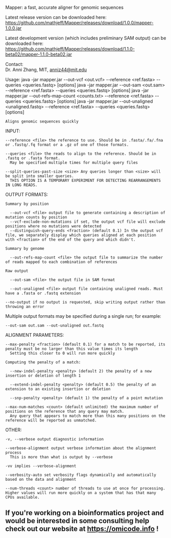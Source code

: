 Mapper: a fast, accurate aligner for genomic sequences

Latest release version can be downloaded here: https://github.com/mathjeff/Mapper/releases/download/1.0.0/mapper-1.0.0.jar

Latest development version (which includes preliminary SAM output) can be downloaded here: https://github.com/mathjeff/Mapper/releases/download/1.1.0-beta02/mapper-1.1.0-beta02.jar

Contact:\
 Dr. Anni Zhang, MIT, anniz44@mit.edu


Usage:
  java -jar mapper.jar --out-vcf <out.vcf> --reference <ref.fasta> --queries <queries.fastq> [options]
  java -jar mapper.jar --out-sam <out.sam> --reference <ref.fasta> --queries <queries.fastq> [options]
  java -jar mapper.jar --out-refs-map-count <counts.txt> --reference <ref.fasta> --queries <queries.fastq> [options]
  java -jar mapper.jar --out-unaligned <unaligned.fastq> --reference <ref.fasta> --queries <queries.fastq> [options]

    Aligns genomic sequences quickly

  INPUT:

    --reference <file> the reference to use. Should be in .fasta/.fa/.fna or .fastq/.fq format or a .gz of one of those formats.

    --queries <file> the reads to align to the reference. Should be in .fastq or .fasta format.
      May be specified multiple times for multiple query files

    --split-queries-past-size <size> Any queries longer than <size> will be split into smaller queries.
      THIS OPTION IS A TEMPORARY EXPERIMENT FOR DETECTING REARRANGEMENTS IN LONG READS.

  OUTPUT FORMATS:

    Summary by position

      --out-vcf <file> output file to generate containing a description of mutation counts by position
      --vcf-exclude-non-mutations if set, the output vcf file will exclude positions where no mutations were detected
      --distinguish-query-ends <fraction> (default 0.1) In the output vcf file, we separately display which queries aligned at each position with <fraction> of the end of the query and which didn't.

    Summary by genome

      --out-refs-map-count <file> the output file to summarize the number of reads mapped to each combination of references

    Raw output

      --out-sam <file> the output file in SAM format

      --out-unaligned <file> output file containing unaligned reads. Must have a .fasta or .fastq extension

    --no-output if no output is requested, skip writing output rather than throwing an error

  Multiple output formats may be specified during a single run; for example:

    --out-sam out.sam --out-unaligned out.fastq

  ALIGNMENT PARAMETERS:

    --max-penalty <fraction> (default 0.1) for a match to be reported, its penalty must be no larger than this value times its length
      Setting this closer to 0 will run more quickly

    Computing the penalty of a match:

      --new-indel-penalty <penalty> (default 2) the penalty of a new insertion or deletion of length 1

      --extend-indel-penalty <penalty> (default 0.5) the penalty of an extension to an existing insertion or deletion

      --snp-penalty <penalty> (default 1) the penalty of a point mutation

    --max-num-matches <count> (default unlimited) the maximum number of positions on the reference that any query may match.
      Any query that appears to match more than this many positions on the reference will be reported as unmatched.

  OTHER:

    -v, --verbose output diagnostic information

    --verbose-alignment output verbose information about the alignment process
      This is more than what is output by --verbose

    -vv implies --verbose-alignment

    --verbosity-auto set verbosity flags dynamically and automatically based on the data and alignment

    --num-threads <count> number of threads to use at once for processing. Higher values will run more quickly on a system that has that many CPUs available.


## If you're working on a bioinformatics project and would be interested in some consulting help check out our website at https://omicode.info !
